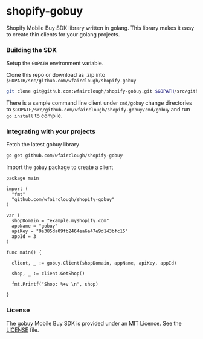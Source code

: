 # shopify-gobuy

Shopify Mobile Buy SDK library written in golang. This library makes it easy to create thin clients for your golang projects.

### Building the SDK

Setup the `GOPATH` environment variable.

Clone this repo or download as .zip into `$GOPATH/src/github.com/wfairclough/shopify-gobuy`

```bash
git clone git@github.com:wfairclough/shopify-gobuy.git $GOPATH/src/github.com/wfairclough/shopify-gobuy
```

There is a sample command line client under `cmd/gobuy` change directories to `$GOPATH/src/github.com/wfairclough/shopify-gobuy/cmd/gobuy` and run `go install` to compile.


### Integrating with your projects

Fetch the latest gobuy library

```bash
go get github.com/wfairclough/shopify-gobuy
```

Import the `gobuy` package to create a client

```golang
package main

import (
  "fmt"
  "github.com/wfairclough/shopify-gobuy"
)

var (
  shopDomain = "example.myshopify.com"
  appName = "gobuy"
  apiKey = "9e385da09fb2464ea6a47e9d143bfc15"
  appId = 3
)

func main() {

  client, _ := gobuy.Client(shopDomain, appName, apiKey, appId)

  shop, _ := client.GetShop()

  fmt.Printf("Shop: %+v \n", shop)

}
```

### License

The gobuy Mobile Buy SDK is provided under an MIT Licence. See the [LICENSE](https://github.com/wfairclough/shopify-gobuy/blob/master/LICENSE) file.
